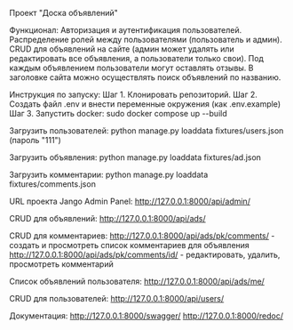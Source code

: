 Проект "Доска объявлений"

Функционал:
Авторизация и аутентификация пользователей.
Распределение ролей между пользователями (пользователь и админ).
CRUD для объявлений на сайте (админ может удалять или редактировать все объявления, а пользователи только свои).
Под каждым объявлением пользователи могут оставлять отзывы.
В заголовке сайта можно осуществлять поиск объявлений по названию.

Инструкция по запуску:
Шаг 1. Клонировать репозиторий.
Шаг 2. Создать файл .env и внести переменные окружения (как .env.example)
Шаг 3. Запустить docker:
    sudo docker compose up --build

Загрузить пользователей:
    python manage.py loaddata fixtures/users.json
    (пароль "111")

Загрузить объявления:
    python manage.py loaddata fixtures/ad.json

Загрузить комментарии:
     python manage.py loaddata fixtures/comments.json


URL проекта
Jango Admin Panel:
http://127.0.0.1:8000/api/admin/

CRUD для объявлений:
http://127.0.0.1:8000/api/ads/

CRUD для комментариев:
http://127.0.0.1:8000/api/ads/pk/comments/ - создать и просмотреть список комментариев для объявления
http://127.0.0.1:8000/api/ads/pk/comments/id/ - редактировать, удалить, просмотреть комментарий

Список объявлений пользователя:
http://127.0.0.1:8000/api/ads/me/

CRUD для пользователей:
http://127.0.0.1:8000/api/users/

Документация:
http://127.0.0.1:8000/swagger/
http://127.0.0.1:8000/redoc/